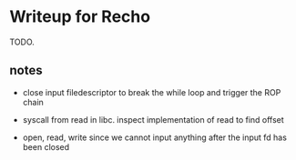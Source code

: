 Writeup for Recho
=================

TODO. 

notes
-----

- close input filedescriptor to break the while loop and trigger the ROP chain
- syscall from read in libc. inspect implementation of read to find offset

- open, read, write since we cannot input anything after the input fd has been closed


